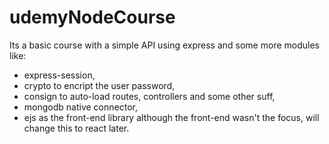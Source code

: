 # udemyNodeCourse
Its a basic course with a simple API using express and some more modules like:
- express-session,
- crypto to encript the user password,
- consign to auto-load routes, controllers and some other suff,
- mongodb native connector,
- ejs as the front-end library although the front-end wasn't the focus, will change this to react later.
